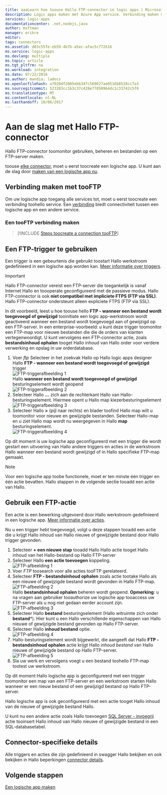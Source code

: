 ```yaml
---
title: aaaLearn hoe toouse Hallo FTP-connector in logic apps | Microsoft Docs
description: Logic apps maken met Azure App service. Verbinding maken met uw bestanden tooFTP server toomanage. U kunt uitvoeren van verschillende acties zoals het uploaden, bijwerken, ophalen en verwijderen van bestanden in de FTP-server.
services: logic-apps
documentationcenter: .net,nodejs,java
author: msftman
manager: erikre
editor: 
tags: connectors
ms.assetid: d83c55fe-eb59-4b7b-a5ec-afac5c772616
ms.service: logic-apps
ms.devlang: multiple
ms.topic: article
ms.tgt_pltfrm: na
ms.workload: integration
ms.date: 07/22/2016
ms.author: mandia; ladocs
ms.openlocfilehash: a7020df2005ebb34fc569627ae0516b8528cc7a3
ms.sourcegitcommit: 523283cc1b3c37c428e77850964dc1c33742c5f0
ms.translationtype: MT
ms.contentlocale: nl-NL
ms.lasthandoff: 10/06/2017
---
```

# <a name="get-started-with-hello-ftp-connector"></a>Aan de slag met Hallo FTP-connector
Hallo FTP-connector toomonitor gebruiken, beheren en bestanden op een FTP-server maken. 

toouse [elke connector](apis-list.md), moet u eerst toocreate een logische app. U kunt aan de slag door [maken van een logische app nu](../logic-apps/logic-apps-create-a-logic-app.md).

## <a name="connect-tooftp"></a>Verbinding maken met tooFTP
Om uw logische app toegang alle services tot, moet u eerst toocreate een *verbinding* toohello service. Een [verbinding](connectors-overview.md) biedt connectiviteit tussen een logische app en een andere service.  

### <a name="create-a-connection-tooftp"></a>Een tooFTP verbinding maken
> [!INCLUDE [Steps toocreate a connection tooFTP](../../includes/connectors-create-api-ftp.md)]
> 
> 

## <a name="use-a-ftp-trigger"></a>Een FTP-trigger te gebruiken
Een trigger is een gebeurtenis die gebruikt toostart Hallo werkstroom gedefinieerd in een logische app worden kan. [Meer informatie over triggers](../logic-apps/logic-apps-what-are-logic-apps.md#logic-app-concepts).  

> [!IMPORTANT]
> Hallo FTP-connector vereist een FTP-server die toegankelijk is vanaf Internet Hallo en toooperate geconfigureerd met de passieve modus. Hallo FTP-connector is ook **niet compatibel met impliciete FTPS (FTP via SSL)**. Hallo FTP-connector ondersteunt alleen expliciete FTPS (FTP via SSL).  
> 
> 

In dit voorbeeld, leest u hoe toouse hello **FTP - wanneer een bestand wordt toegevoegd of gewijzigd** tooinitiate een logic app-werkstroom wordt geactiveerd wanneer een bestand wordt toegevoegd aan of gewijzigd op een FTP-server. In een enterprise-voorbeeld: u kunt deze trigger toomonitor een FTP-map voor nieuwe bestanden die die de orders van klanten vertegenwoordigt.  U kunt vervolgens een FTP-connector actie, zoals **bestandsinhoud ophalen** tooget Hallo inhoud van Hallo order voor verdere verwerking en opslag in uw orderdatabase.

1. Voer *ftp* Selecteer in het zoekvak Hallo op Hallo logic apps designer Hallo **FTP - wanneer een bestand wordt toegevoegd of gewijzigd** trigger   
   ![FTP-triggerafbeelding 1](./media/connectors-create-api-ftp/ftp-trigger-1.png)  
   Hallo **wanneer een bestand wordt toegevoegd of gewijzigd** besturingselement wordt geopend  
   ![FTP-triggerafbeelding 2](./media/connectors-create-api-ftp/ftp-trigger-2.png)  
2. Selecteer Hallo **...**  zich aan de rechterkant Hallo van Hallo-besturingselement. Hiermee opent u Hallo map kiezerbesturingselement  
   ![FTP-triggerafbeelding 3](./media/connectors-create-api-ftp/ftp-trigger-3.png)  
3. Selecteer Hallo  **>**  (pijl naar rechts) en blader toofind Hallo map wilt u toomonitor voor nieuwe en gewijzigde bestanden. Selecteer Hallo-map en u ziet Hallo map wordt nu weergegeven in Hallo **map** besturingselement.  
   ![FTP-triggerafbeelding 4](./media/connectors-create-api-ftp/ftp-trigger-4.png)   

Op dit moment is uw logische app geconfigureerd met een trigger die wordt gestart een uitvoering van Hallo andere triggers en acties in de werkstroom Hallo wanneer een bestand wordt gewijzigd of in Hallo specifieke FTP-map gemaakt. 

> [!NOTE]
> Voor een logische app toobe functionele, moet er ten minste één trigger en één actie bevatten. Hallo stappen in de volgende sectie tooadd een actie van Hallo.  
> 
> 

## <a name="use-a-ftp-action"></a>Gebruik een FTP-actie
Een actie is een bewerking uitgevoerd door Hallo werkstroom gedefinieerd in een logische app. [Meer informatie over acties](../logic-apps/logic-apps-what-are-logic-apps.md#logic-app-concepts).  

Nu u een trigger hebt toegevoegd, volgt u deze stappen tooadd een actie die u krijgt Hallo inhoud van Hallo nieuwe of gewijzigde bestand door Hallo trigger gevonden.    

1. Selecteer **+ een nieuwe stap** tooadd Hallo Hallo actie tooget Hallo inhoud van het Hallo-bestand op Hallo FTP-server  
2. Selecteer Hallo **een actie toevoegen** koppeling.  
   ![FTP-afbeelding 1](./media/connectors-create-api-ftp/ftp-action-1.png)  
3. Voer *FTP* toosearch voor alle acties tooFTP gerelateerd.
4. Selecteer **FTP - bestandsinhoud ophalen** zoals actie tootake Hallo als een nieuwe of gewijzigde bestand wordt gevonden in Hallo FTP-map.      
   ![FTP-afbeelding 2](./media/connectors-create-api-ftp/ftp-action-2.png)  
   Hallo **bestandsinhoud ophalen** beheren wordt geopend. **Opmerking**: u na vragen aan gebruiker tooauthorize uw logische app tooaccess uw FTP-server als u nog niet gedaan eerder account zijn.  
   ![FTP-afbeelding 3](./media/connectors-create-api-ftp/ftp-action-3.png)   
5. Selecteer Hallo **bestand** besturingselement (Hallo witruimte zich onder **bestand***). Hier kunt u een Hallo verschillende eigenschappen van Hallo nieuwe of gewijzigde bestand gevonden op Hallo FTP-server.  
6. Selecteer Hallo **inhoud bestand** optie.  
   ![FTP-afbeelding 4](./media/connectors-create-api-ftp/ftp-action-4.png)   
7. Hallo-besturingselement wordt bijgewerkt, die aangeeft dat Hallo **FTP - bestandsinhoud ophalen** actie krijgt Hallo *inhoud bestand* van Hallo nieuwe of gewijzigde bestand op Hallo FTP-server.      
   ![FTP-afbeelding 5](./media/connectors-create-api-ftp/ftp-action-5.png)     
8. Sla uw werk en vervolgens voegt u een bestand toohello FTP-map tootest uw werkstroom.    

Op dit moment Hallo logische app is geconfigureerd met een trigger toomonitor een map van een FTP-server en een werkstroom starten Hallo wanneer er een nieuw bestand of een gewijzigd bestand op Hallo FTP-server. 

Hallo logische app is ook geconfigureerd met een actie tooget Hallo inhoud van de nieuwe of gewijzigde bestand Hallo.

U kunt nu een andere actie zoals Hallo toevoegen [SQL Server - invoegrij](connectors-create-api-sqlazure.md) actie tooinsert Hallo inhoud van Hallo nieuwe of gewijzigde bestand in een SQL-databasetabel.  

## <a name="connector-specific-details"></a>Connector-specifieke details

Alle triggers en acties die zijn gedefinieerd in swagger Hallo bekijken en ook bekijken in Hallo beperkingen [connector details](/connectors/ftpconnector/). 

## <a name="next-steps"></a>Volgende stappen
[Een logische app maken](../logic-apps/logic-apps-create-a-logic-app.md)

